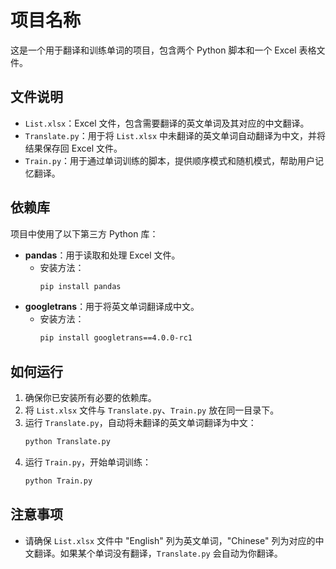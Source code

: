 # 项目名称

这是一个用于翻译和训练单词的项目，包含两个 Python 脚本和一个 Excel 表格文件。

## 文件说明

- `List.xlsx`：Excel 文件，包含需要翻译的英文单词及其对应的中文翻译。
- `Translate.py`：用于将 `List.xlsx` 中未翻译的英文单词自动翻译为中文，并将结果保存回 Excel 文件。
- `Train.py`：用于通过单词训练的脚本，提供顺序模式和随机模式，帮助用户记忆翻译。

## 依赖库

项目中使用了以下第三方 Python 库：
- **pandas**：用于读取和处理 Excel 文件。
  - 安装方法：
    ```bash
    pip install pandas
    ```
- **googletrans**：用于将英文单词翻译成中文。
  - 安装方法：
    ```bash
    pip install googletrans==4.0.0-rc1
    ```

## 如何运行

1. 确保你已安装所有必要的依赖库。
2. 将 `List.xlsx` 文件与 `Translate.py`、`Train.py` 放在同一目录下。
3. 运行 `Translate.py`，自动将未翻译的英文单词翻译为中文：
    ```bash
    python Translate.py
    ```
4. 运行 `Train.py`，开始单词训练：
    ```bash
    python Train.py
    ```

## 注意事项

- 请确保 `List.xlsx` 文件中 "English" 列为英文单词，"Chinese" 列为对应的中文翻译。如果某个单词没有翻译，`Translate.py` 会自动为你翻译。
